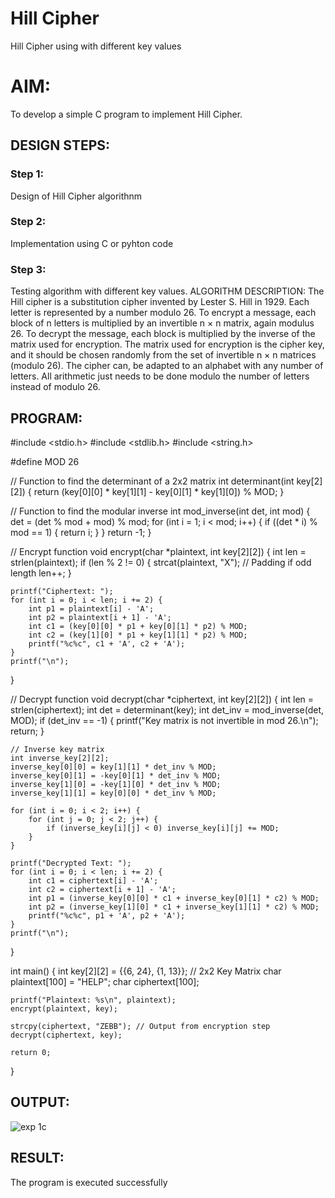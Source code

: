 # Hill Cipher
Hill Cipher using with different key values

# AIM:

To develop a simple C program to implement Hill Cipher.

## DESIGN STEPS:

### Step 1:

Design of Hill Cipher algorithnm 

### Step 2:

Implementation using C or pyhton code

### Step 3:

Testing algorithm with different key values. 
ALGORITHM DESCRIPTION:
The Hill cipher is a substitution cipher invented by Lester S. Hill in 1929. Each letter is represented by a number modulo 26. To encrypt a message, each block of n letters is multiplied by an invertible n × n matrix, again modulus 26.
To decrypt the message, each block is multiplied by the inverse of the matrix used for encryption. The matrix used for encryption is the cipher key, and it should be chosen randomly from the set of invertible n × n matrices (modulo 26).
The cipher can, be adapted to an alphabet with any number of letters. All arithmetic just needs to be done modulo the number of letters instead of modulo 26.


## PROGRAM:
#include <stdio.h>
#include <stdlib.h>
#include <string.h>

#define MOD 26

// Function to find the determinant of a 2x2 matrix
int determinant(int key[2][2]) {
    return (key[0][0] * key[1][1] - key[0][1] * key[1][0]) % MOD;
}

// Function to find the modular inverse
int mod_inverse(int det, int mod) {
    det = (det % mod + mod) % mod;
    for (int i = 1; i < mod; i++) {
        if ((det * i) % mod == 1) {
            return i;
        }
    }
    return -1;
}

// Encrypt function
void encrypt(char *plaintext, int key[2][2]) {
    int len = strlen(plaintext);
    if (len % 2 != 0) {
        strcat(plaintext, "X"); // Padding if odd length
        len++;
    }
    
    printf("Ciphertext: ");
    for (int i = 0; i < len; i += 2) {
        int p1 = plaintext[i] - 'A';
        int p2 = plaintext[i + 1] - 'A';
        int c1 = (key[0][0] * p1 + key[0][1] * p2) % MOD;
        int c2 = (key[1][0] * p1 + key[1][1] * p2) % MOD;
        printf("%c%c", c1 + 'A', c2 + 'A');
    }
    printf("\n");
}

// Decrypt function
void decrypt(char *ciphertext, int key[2][2]) {
    int len = strlen(ciphertext);
    int det = determinant(key);
    int det_inv = mod_inverse(det, MOD);
    if (det_inv == -1) {
        printf("Key matrix is not invertible in mod 26.\n");
        return;
    }
    
    // Inverse key matrix
    int inverse_key[2][2];
    inverse_key[0][0] = key[1][1] * det_inv % MOD;
    inverse_key[0][1] = -key[0][1] * det_inv % MOD;
    inverse_key[1][0] = -key[1][0] * det_inv % MOD;
    inverse_key[1][1] = key[0][0] * det_inv % MOD;
    
    for (int i = 0; i < 2; i++) {
        for (int j = 0; j < 2; j++) {
            if (inverse_key[i][j] < 0) inverse_key[i][j] += MOD;
        }
    }
    
    printf("Decrypted Text: ");
    for (int i = 0; i < len; i += 2) {
        int c1 = ciphertext[i] - 'A';
        int c2 = ciphertext[i + 1] - 'A';
        int p1 = (inverse_key[0][0] * c1 + inverse_key[0][1] * c2) % MOD;
        int p2 = (inverse_key[1][0] * c1 + inverse_key[1][1] * c2) % MOD;
        printf("%c%c", p1 + 'A', p2 + 'A');
    }
    printf("\n");
}

int main() {
    int key[2][2] = {{6, 24}, {1, 13}}; // 2x2 Key Matrix
    char plaintext[100] = "HELP";
    char ciphertext[100];
    
    printf("Plaintext: %s\n", plaintext);
    encrypt(plaintext, key);
    
    strcpy(ciphertext, "ZEBB"); // Output from encryption step
    decrypt(ciphertext, key);
    
    return 0;
}



## OUTPUT:

![exp 1c](https://github.com/user-attachments/assets/9de441c7-c4da-4edb-89fd-459ca35b09db)


## RESULT:
The program is executed successfully



